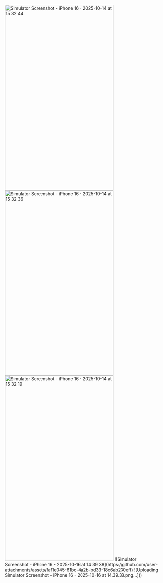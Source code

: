 <img width="350" height="600" alt="Simulator Screenshot - iPhone 16 - 2025-10-14 at 15 32 44" src="https://github.com/user-attachments/assets/d14231bd-3a6e-4b7d-98cc-fb6fe5857bc4" />
<img width="350" height="600" alt="Simulator Screenshot - iPhone 16 - 2025-10-14 at 15 32 36" src="https://github.com/user-attachments/assets/6bf0c362-60b3-4ec9-8db3-888b3291a9ec" />
<img width="350" height="600" alt="Simulator Screenshot - iPhone 16 - 2025-10-14 at 15 32 19" src="https://github.com/user-attachments/assets/9cd31c35-4ff3-4d28-a8e4-63b7a82d4310" />
![Simulator Screenshot - iPhone 16 - 2025-10-16 at 14 39 38](https://github.com/user-attachments/assets/faf1e045-61bc-4a2b-bd33-18c6ab230eff)
![Uploading Simulator Screenshot - iPhone 16 - 2025-10-16 at 14.39.38.png…]()
